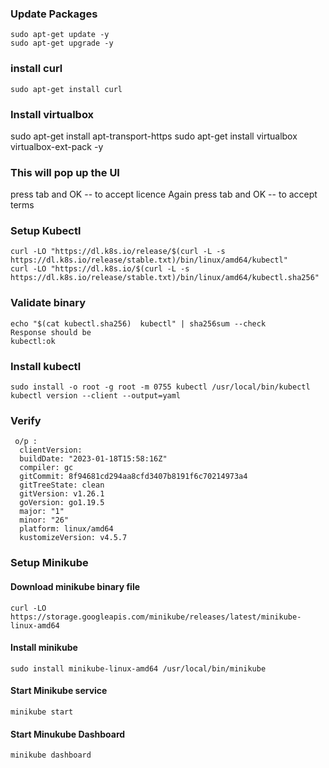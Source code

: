 ### Update Packages
```
sudo apt-get update -y
sudo apt-get upgrade -y
```
### install curl
```
sudo apt-get install curl
```
### Install virtualbox
sudo apt-get install apt-transport-https
sudo apt-get install virtualbox virtualbox-ext-pack -y

### This will pop up the UI  
press tab and OK -- to accept licence
Again press tab and OK -- to accept terms

### Setup Kubectl
```
curl -LO "https://dl.k8s.io/release/$(curl -L -s https://dl.k8s.io/release/stable.txt)/bin/linux/amd64/kubectl"
curl -LO "https://dl.k8s.io/$(curl -L -s https://dl.k8s.io/release/stable.txt)/bin/linux/amd64/kubectl.sha256"
```
### Validate binary
```
echo "$(cat kubectl.sha256)  kubectl" | sha256sum --check
Response should be 
kubectl:ok
```
### Install kubectl
```
sudo install -o root -g root -m 0755 kubectl /usr/local/bin/kubectl
kubectl version --client --output=yaml
```
### Verify
```
 o/p :
  clientVersion:
  buildDate: "2023-01-18T15:58:16Z"
  compiler: gc
  gitCommit: 8f94681cd294aa8cfd3407b8191f6c70214973a4
  gitTreeState: clean
  gitVersion: v1.26.1
  goVersion: go1.19.5
  major: "1"
  minor: "26"
  platform: linux/amd64
  kustomizeVersion: v4.5.7
```

### Setup Minikube

#### Download minikube binary file
```
curl -LO https://storage.googleapis.com/minikube/releases/latest/minikube-linux-amd64
```
#### Install minikube
```
sudo install minikube-linux-amd64 /usr/local/bin/minikube
```
#### Start Minikube service
```
minikube start
```
#### Start Minukube Dashboard
```
minikube dashboard
```
